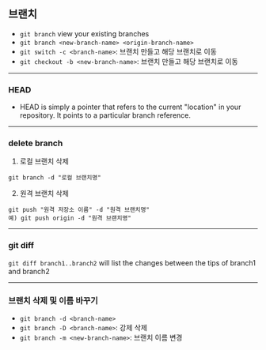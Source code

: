 ## 브랜치

* `git branch` view your existing branches
* `git branch <new-branch-name> <origin-branch-name>`
* `git switch -c <branch-name>`: 브랜치 만들고 해당 브랜치로 이동
* `git checkout -b <new-branch-name>`: 브랜치 만들고 해당 브랜치로 이동
---
### HEAD
* HEAD is simply a pointer that refers to the current "location" in your repository. It points to a particular branch reference.

---
### delete branch
1. 로컬 브랜치 삭제
```
git branch -d "로컬 브랜치명"
```

2. 원격 브랜치 삭제
```
git push "원격 저장소 이름" -d "원격 브랜치명"
예) git push origin -d "원격 브랜치명"
```

---
### git diff
`git diff branch1..branch2` will list the changes between the tips of branch1 and branch2

---
### 브랜치 삭제 및 이름 바꾸기
* `git branch -d <branch-name>`
* `git branch -D <branch-name>`: 강제 삭제
* `git branch -m <new-branch-name>`: 브랜치 이름 변경
